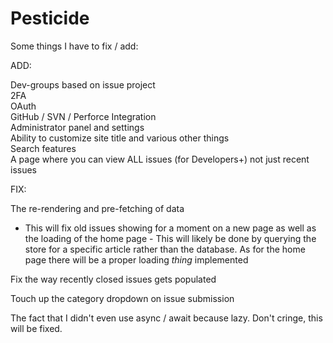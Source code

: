 # Pesticide

Some things I have to fix / add:

ADD:

Dev-groups based on issue project<br />
2FA<br />
OAuth<br />
GitHub / SVN / Perforce Integration<br />
Administrator panel and settings<br />
Ability to customize site title and various other things<br />
Search features<br />
A page where you can view ALL issues (for Developers+) not just recent issues<br />

FIX:

The re-rendering and pre-fetching of data

-   This will fix old issues showing for a moment on a new page as well as the loading of the home page - This will likely be done by querying the store for a specific article rather than the database. As for the home page there will be a proper loading _thing_ implemented

Fix the way recently closed issues gets populated

Touch up the category dropdown on issue submission

The fact that I didn't even use async / await because lazy. Don't cringe, this will be fixed.
